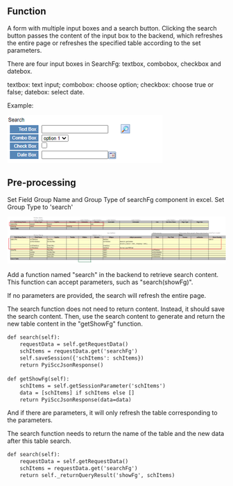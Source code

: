 ## Function

A form with multiple input boxes and a search button. Clicking the search
button passes the content of the input box to the backend, which refreshes the
entire page or refreshes the specified table according to the set parameters.

There are four input boxes in SearchFg: textbox, combobox, checkbox and
datebox.

textbox: text input; combobox: choose option; checkbox: choose true or false;
datebox: select date.

Example:

[![SearchFgExample.png](images/SearchFgExample.png)](images/SearchFgExample.png)

## Pre-processing

Set Field Group Name and Group Type of searchFg component in excel. Set Group
Type to 'search'

[![SearchFgSetting.png](images/SearchFgSetting.png)](images/SearchFgSetting.png)

  
Add a function named "search" in the backend to retrieve search content. This
function can accept parameters, such as "search(showFg)".

If no parameters are provided, the search will refresh the entire page.

The search function does not need to return content. Instead, it should save
the search content. Then, use the search content to generate and return the
new table content in the "getShowFg" function.

    
    
    def search(self):
        requestData = self.getRequestData()
        schItems = requestData.get('searchFg')
        self.saveSession({'schItems': schItems})
        return PyiSccJsonResponse()
    
    def getShowFg(self):
        schItems = self.getSessionParameter('schItems')
        data = [schItems] if schItems else []
        return PyiSccJsonResponse(data=data)
    

And if there are parameters, it will only refresh the table corresponding to
the parameters.

The search function needs to return the name of the table and the new data
after this table search.

    
    
    def search(self):
        requestData = self.getRequestData()
        schItems = requestData.get('searchFg')
        return self._returnQueryResult('showFg', schItems)
    

